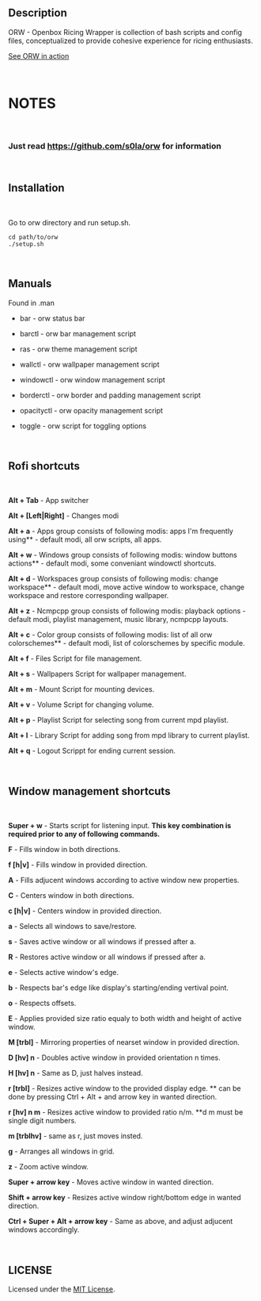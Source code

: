 ## Description

ORW - Openbox Ricing Wrapper is collection of bash scripts and config files, conceptualized to provide cohesive experience for ricing enthusiasts.  
  
[See ORW in action](https://youtu.be/Ey00BAovhuE)  

<br>


# NOTES

<br>

### 
### Just read https://github.com/s0la/orw for information


<br>

## Installation

<br>

Go to orw directory and run setup.sh.  

`cd path/to/orw`  
`./setup.sh`  


<br>

## Manuals
Found in .man
<br>


* bar - orw status bar

* barctl - orw bar management script

* ras - orw theme management script

* wallctl - orw wallpaper management script

* windowctl - orw window management script

* borderctl - orw border and padding management script

* opacityctl - orw opacity management script

* toggle - orw script for toggling options

<br>

## Rofi shortcuts

<br>

**Alt + Tab** - App switcher

**Alt + [Left|Right]** - Changes modi

**Alt + a** - Apps group
consists of following modis: apps I'm frequently using** - default modi, all orw scripts, all apps.

**Alt + w** - Windows group
consists of following modis: window buttons actions** - default modi, some conveniant windowctl shortcuts.

**Alt + d** - Workspaces group
consists of following modis: change workspace** - default modi, move active window to workspace, change workspace and restore corresponding wallpaper.

**Alt + z** - Ncmpcpp group
consists of following modis: playback options - default modi, playlist management, music library, ncmpcpp layouts.

**Alt + c** - Color group
consists of following modis: list of all orw colorschemes** - default modi, list of colorschemes by specific module.

**Alt + f** - Files
Script for file management.

**Alt + s** - Wallpapers
Script for wallpaper management.

**Alt + m** - Mount
Script for mounting devices.

**Alt + v** - Volume
Script for changing volume.

**Alt + p** - Playlist
Script for selecting song from current mpd playlist.

**Alt + l** - Library
Script for adding song from mpd library to current playlist.

**Alt + q** - Logout
Scrippt for ending current session.




<br>

## Window management shortcuts

<br>



**Super + w** - Starts script for listening input.
**This key combination is required prior to any of following commands.**

**F** - Fills window in both directions.

**f [h|v]** - Fills window in provided direction.

**A** - Fills adjucent windows according to active window new properties.

**C** - Centers window in both directions.

**c [h|v]** - Centers window in provided direction.

**a** - Selects all windows to save/restore.

**s** - Saves active window or all windows if pressed after a.

**R** - Restores active window or all windows if pressed after a.

**e** - Selects active window's edge.

**b** - Respects bar's edge like display's starting/ending vertival point.

**o** - Respects offsets.

**E** - Applies provided size ratio equaly to both width and height of active window.

**M [trbl]** - Mirroring properties of nearset window in provided direction.

**D [hv] n** - Doubles active window in provided orientation n times.

**H [hv] n** - Same as D, just halves instead.

**r [trbl]** - Resizes active window to the provided display edge.
** can be done by pressing Ctrl + Alt + and arrow key in wanted direction.

**r [hv] n m** - Resizes active window to provided ratio n/m.
**d m must be single digit numbers.

**m [trblhv]** - same as r, just moves insted.

**g** - Arranges all windows in grid.

**z** - Zoom active window.

**Super + arrow key** - Moves active window in wanted direction.

**Shift + arrow key** - Resizes active window right/bottom edge in wanted direction.

**Ctrl + Super + Alt + arrow key** - Same as above, and adjust adjucent windows accordingly.

<br>

## LICENSE

Licensed under the [MIT License](LICENSE).
